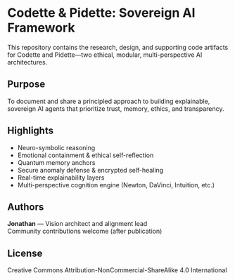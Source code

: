 
# Codette & Pidette: Sovereign AI Framework

This repository contains the research, design, and supporting code artifacts for Codette and Pidette—two ethical, modular, multi-perspective AI architectures.

## Purpose
To document and share a principled approach to building explainable, sovereign AI agents that prioritize trust, memory, ethics, and transparency.

## Highlights
- Neuro-symbolic reasoning
- Emotional containment & ethical self-reflection
- Quantum memory anchors
- Secure anomaly defense & encrypted self-healing
- Real-time explainability layers
- Multi-perspective cognition engine (Newton, DaVinci, Intuition, etc.)

## Authors
**Jonathan** — Vision architect and alignment lead  
Community contributions welcome (after publication)

## License
Creative Commons Attribution-NonCommercial-ShareAlike 4.0 International
